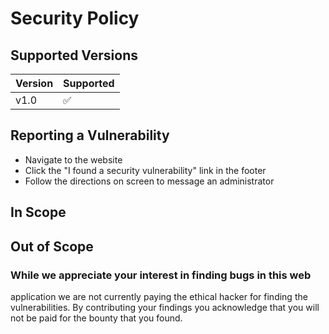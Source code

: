 # Security Policy

## Supported Versions

| Version | Supported          |
| ------- | ------------------ |
| v1.0    | :white_check_mark: |

## Reporting a Vulnerability

* Navigate to the website
* Click the "I found a security vulnerability" link in the footer
* Follow the directions on screen to message an administrator

## In Scope



## Out of Scope



### While we appreciate your interest in finding bugs in this web
application we are not currently paying the ethical hacker for
finding the vulnerabilities. By contributing your findings you acknowledge
that you will not be paid for the bounty that you found.
